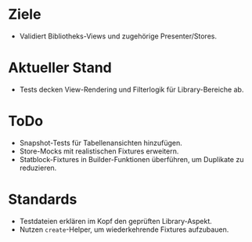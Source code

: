 # Ziele
- Validiert Bibliotheks-Views und zugehörige Presenter/Stores.

# Aktueller Stand
- Tests decken View-Rendering und Filterlogik für Library-Bereiche ab.

# ToDo
- Snapshot-Tests für Tabellenansichten hinzufügen.
- Store-Mocks mit realistischen Fixtures erweitern.
- Statblock-Fixtures in Builder-Funktionen überführen, um Duplikate zu reduzieren.

# Standards
- Testdateien erklären im Kopf den geprüften Library-Aspekt.
- Nutzen `create`-Helper, um wiederkehrende Fixtures aufzubauen.

